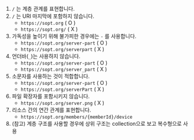 1. `/` 는 계층 관계를 표현합니다.
2. `/` 는 URI 마지막에 포함하지 않습니다.
    - `https://sopt.org` ( O )
    - `https://sopt.org/` ( X )
3. 가독성을 높이기 위해 불가피한 경우에는 `-` 를 사용합니다.
    - `https://sopt.org/server-part` ( O )
    - `https://sopt.org/serverpart` ( X )
4. 언더바(`_`)는 사용하지 않습니다.
    - `https://sopt.org/server-part` ( O )
    - `https://sopt.org/server_part` ( X )
5. 소문자를 사용하는 것이 적합합니다.
    - `https://sopt.org/server-part` ( O )
    - `https://sopt.org/serverPart` ( X )
6. 파일 확장자를 포함시키지 않습니다.
    - `https://sopt.org/server.png` ( X )
7. 리소스 간의 연간 관계를 표현합니다.
    - `https://sopt.org/members/{memberId}/device`
8. (참고) 계층 구조를 사용할 경우에 상위 구조는 collection으로 보고 복수형으로 사용